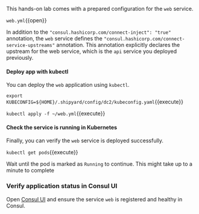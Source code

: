 

This hands-on lab comes with a prepared configuration for the `web` service.

`web.yml`{{open}}

In addition to the `"consul.hashicorp.com/connect-inject": "true"` annotation, the
`web` service defines the `"consul.hashicorp.com/connect-service-upstreams"` annotation. This annotation explicitly declares the upstream for the web service, which is the `api` service you deployed previously.

#### Deploy app with kubectl

You can deploy the `web` application using `kubectl`.

`export KUBECONFIG=${HOME}/.shipyard/config/dc2/kubeconfig.yaml`{{execute}}

`kubectl apply -f ~/web.yml`{{execute}}

#### Check the service is running in Kubernetes

Finally, you can verify the `web` service is deployed successfully.

`kubectl get pods`{{execute}}

Wait until the pod is marked as `Running` to continue. This might take up to a minute to complete

### Verify application status in Consul UI

Open [Consul UI](https://[[HOST_SUBDOMAIN]]-80-[[KATACODA_HOST]].environments.katacoda.com/ui/dc2/services) and ensure the service `web` is registered and healthy in Consul.